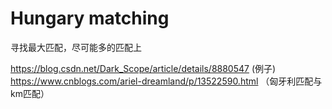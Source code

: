 # Hungary matching
寻找最大匹配，尽可能多的匹配上

https://blog.csdn.net/Dark_Scope/article/details/8880547 (例子)
https://www.cnblogs.com/ariel-dreamland/p/13522590.html （匈牙利匹配与km匹配）
